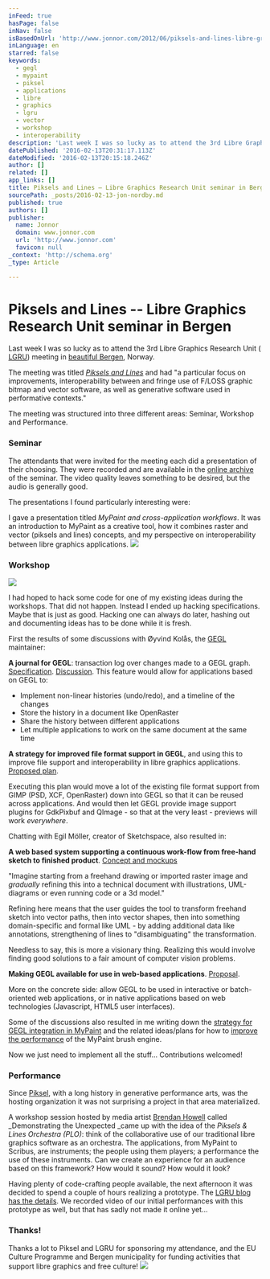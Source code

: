 ```yaml
---
inFeed: true
hasPage: false
inNav: false
isBasedOnUrl: 'http://www.jonnor.com/2012/06/piksels-and-lines-libre-graphics-research-unit-seminar-in-bergen'
inLanguage: en
starred: false
keywords:
  - gegl
  - mypaint
  - piksel
  - applications
  - libre
  - graphics
  - lgru
  - vector
  - workshop
  - interoperability
description: 'Last week I was so lucky as to attend the 3rd Libre Graphics Research Unit ( LGRU) meeting in beautiful Bergen, Norway. The meeting was titled Piksels and Lines and had "a particular focus on improvements, interoperability between and fringe use of F/LOSS graphic bitmap and vector software, as well as generative software used in performative contexts."'
datePublished: '2016-02-13T20:31:17.113Z'
dateModified: '2016-02-13T20:15:18.246Z'
author: []
related: []
app_links: []
title: Piksels and Lines – Libre Graphics Research Unit seminar in Bergen
sourcePath: _posts/2016-02-13-jon-nordby.md
published: true
authors: []
publisher:
  name: Jonnor
  domain: www.jonnor.com
  url: 'http://www.jonnor.com'
  favicon: null
_context: 'http://schema.org'
_type: Article

---
```

# Piksels and Lines -- Libre Graphics Research Unit seminar in Bergen

Last week I was so lucky as to attend the 3rd Libre Graphics Research Unit ( [LGRU][0]) meeting in [beautiful Bergen][1], Norway.

The meeting was titled [_Piksels and Lines_][2] and had "a particular focus on improvements, interoperability between and fringe use of F/LOSS graphic bitmap and vector software, as well as generative software used in performative contexts."

The meeting was structured into three different areas: Seminar, Workshop and Performance.

### Seminar

The attendants that were invited for the meeting each did a presentation of their choosing. They were recorded and are available in the [online archive][3] of the seminar. The video quality leaves something to be desired, but the audio is generally good.

The presentations I found particularly interesting were:

I gave a presentation titled _MyPaint and cross-application workflows_. It was an introduction to MyPaint as a creative tool, how it combines raster and vector (piksels and lines) concepts, and my perspective on interoperability between libre graphics applications.
[![](http://www.jonnor.com/wp/files/2012-06-11-142050_1280x1600_scrot_crop.png)][4]

### Workshop
[![](http://www.jonnor.com/wp/files/P1050978_medium-300x225.jpg)][5]

I had hoped to hack some code for one of my existing ideas during the workshops. That did not happen. Instead I ended up hacking specifications. Maybe that is just as good. Hacking one can always do later, hashing out and documenting ideas has to be done while it is fresh.

First the results of some discussions with Øyvind Kolås, the [GEGL][6] maintainer:

**A journal for GEGL**: transaction log over changes made to a GEGL graph. [Specification][7]. [Discussion][8]. This feature would allow for applications based on GEGL to:

* Implement non-linear histories (undo/redo), and a timeline of the changes
* Store the history in a document like OpenRaster
* Share the history between different applications
* Let multiple applications to work on the same document at the same time

**A strategy for improved file format support in GEGL**, and using this to improve file support and interoperability in libre graphics applications. [Proposed plan][9].

Executing this plan would move a lot of the existing file format support from GIMP (PSD, XCF, OpenRaster) down into GEGL so that it can be reused across applications. And would then let GEGL provide image support plugins for GdkPixbuf and QImage - so that at the very least - previews will work _everywhere_.

Chatting with Egil Möller, creator of Sketchspace, also resulted in:

**A web based system supporting a continuous work-flow from free-hand**  
**sketch to finished product**. [Concept and mockups][10]

"Imagine starting from a freehand drawing or imported raster image and _gradually_ refining this into a technical document with illustrations, UML-diagrams or even running code or a 3d model."

Refining here means that the user guides the tool to transform freehand sketch into vector paths, then into vector shapes, then into something domain-specific and formal like UML - by adding additional data like annotations, strengthening of lines to "disambiguating" the transformation.

Needless to say, this is more a visionary thing. Realizing this would involve finding good solutions to a fair amount of computer vision problems.

**Making GEGL available for use in web-based applications**. [Proposal][11].

More on the concrete side: allow GEGL to be used in interactive or batch-oriented web applications, or in native applications based on web technologies (Javascript, HTML5 user interfaces).

Some of the discussions also resulted in me writing down the [strategy for GEGL integration in MyPaint][12] and the related ideas/plans for how to [improve the performance][13] of the MyPaint brush engine.

Now we just need to implement all the stuff... Contributions welcomed!

### Performance

Since [Piksel][14], with a long history in generative performance arts, was the hosting organization it was not surprising a project in that area materialized.

A workshop session hosted by media artist [Brendan Howell][15] called _Demonstrating the Unexpected _came up with the idea of the _Piksels & Lines Orchestra (PLO)_: think of the collaborative use of our traditional libre graphics software as an orchestra. The applications, from MyPaint to Scribus, are instruments; the people using them players; a performance the use of these instruments. Can we create an experience for an audience based on this framework? How would it sound? How would it look?

Having plenty of code-crafting people available, the next afternoon it was decided to spend a couple of hours realizing a prototype. The [LGRU blog has the details][16]. We recorded video of our initial performances with this prototype as well, but that has sadly not made it online yet...

### Thanks!

Thanks a lot to Piksel and LGRU for sponsoring my attendance, and the EU Culture Programme and Bergen municipality for funding activities that support libre graphics and free culture!
[![](http://www.jonnor.com/wp/wp-content/plugins/flattr/img/flattr-badge-large.png)][17]

[0]: http://lgru.net/
[1]: http://www.flickr.com/search/?q=bergen&f=hp
[2]: http://www.piksel.no/pulse/lgru
[3]: http://piksel.no/dmmdb/index.php?channel=PikselLines
[4]: http://piksel.no/dmmdb//contents/piksellines420120706-102121-b-dl.ogg
[5]: http://www.jonnor.com/wp/files/P1050978_medium.jpeg
[6]: http://gegl.org/
[7]: http://git.gnome.org/browse/gegl/tree/docs/journal.txt
[8]: https://mail.gnome.org/archives/gegl-developer-list/2012-June/msg00004.html
[9]: https://mail.gnome.org/archives/gegl-developer-list/2012-June/msg00003.html
[10]: http://beta.primarypad.com/p/sketchspaced
[11]: https://mail.gnome.org/archives/gegl-developer-list/2012-June/msg00010.html
[12]: https://gitorious.org/mypaint/mypaint/blobs/HEAD/README.gegl#line45
[13]: https://gitorious.org/mypaint/mypaint/blobs/HEAD/brushlib/PERFORMANCE
[14]: http://www.jonnor.com/2012/06/piksels-and-lines-libre-graphics-research-unit-seminar-in-bergen/www.piksel.no
[15]: http://www.wintermute.org/brendan/
[16]: http://blogs.lgru.net/ft/theme/piksels-and-lines/turning-tools-into-instruments
[17]: http://www.jonnor.com/wp/?flattrss_redirect&id=565&md5=cc7cd2464e8fda6acaf0406d61b740d0